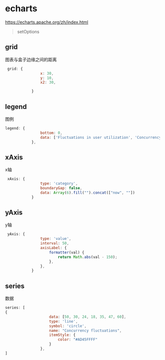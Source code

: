 # echarts

https://echarts.apache.org/zh/index.html

> setOptions

## grid
图表与盒子边缘之间的距离

``` js
 grid: {
                x: 30,
                y: 10,
                x2: 30,

            }
```
## legend
图例

``` js
legend: {
                bottom: 0,
                data: ['Fluctuations in user utilization', 'Concurrency fluctuations']
            },
```
## xAxis
x轴
``` js
 xAxis: {
                type: 'category',
                boundaryGap: false,
                data: Array(6).fill("").concat(["now", ""])
            }
```
## yAxis
y轴
``` js
 yAxis: {
                type: 'value',
                interval: 50,
                axisLabel: {
                    formatter(val) {
                        return Math.abs(val - 150);
                    },
                },
            }
```
## series

数据

``` js
series: [
{
                    data: [50, 30, 24, 18, 35, 47, 60],
                    type: 'line',
                    symbol: 'circle',
                    name: "Concurrency fluctuations",
                    itemStyle: {
                        color: "#AD45FFFF"
                    }
                },
]
```

